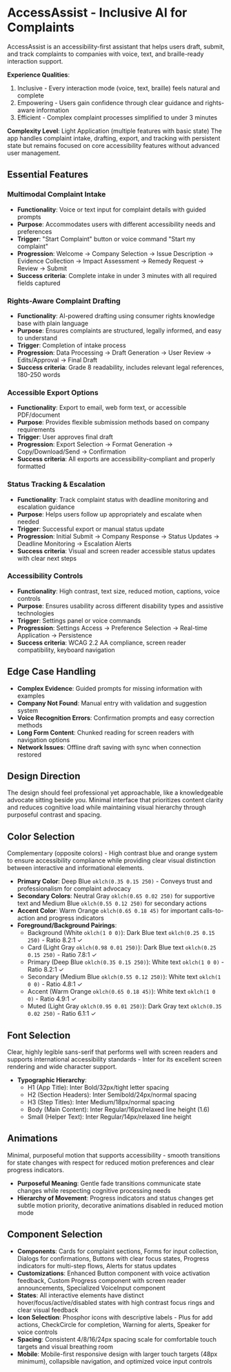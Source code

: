 # AccessAssist - Inclusive AI for Complaints

AccessAssist is an accessibility-first assistant that helps users draft, submit, and track complaints to companies with voice, text, and braille-ready interaction support.

**Experience Qualities**: 
1. Inclusive - Every interaction mode (voice, text, braille) feels natural and complete
2. Empowering - Users gain confidence through clear guidance and rights-aware information  
3. Efficient - Complex complaint processes simplified to under 3 minutes

**Complexity Level**: Light Application (multiple features with basic state)
The app handles complaint intake, drafting, export, and tracking with persistent state but remains focused on core accessibility features without advanced user management.

## Essential Features

### Multimodal Complaint Intake
- **Functionality**: Voice or text input for complaint details with guided prompts
- **Purpose**: Accommodates users with different accessibility needs and preferences
- **Trigger**: "Start Complaint" button or voice command "Start my complaint"
- **Progression**: Welcome → Company Selection → Issue Description → Evidence Collection → Impact Assessment → Remedy Request → Review → Submit
- **Success criteria**: Complete intake in under 3 minutes with all required fields captured

### Rights-Aware Complaint Drafting
- **Functionality**: AI-powered drafting using consumer rights knowledge base with plain language
- **Purpose**: Ensures complaints are structured, legally informed, and easy to understand
- **Trigger**: Completion of intake process
- **Progression**: Data Processing → Draft Generation → User Review → Edits/Approval → Final Draft
- **Success criteria**: Grade 8 readability, includes relevant legal references, 180-250 words

### Accessible Export Options
- **Functionality**: Export to email, web form text, or accessible PDF/document
- **Purpose**: Provides flexible submission methods based on company requirements
- **Trigger**: User approves final draft
- **Progression**: Export Selection → Format Generation → Copy/Download/Send → Confirmation
- **Success criteria**: All exports are accessibility-compliant and properly formatted

### Status Tracking & Escalation
- **Functionality**: Track complaint status with deadline monitoring and escalation guidance
- **Purpose**: Helps users follow up appropriately and escalate when needed
- **Trigger**: Successful export or manual status update
- **Progression**: Initial Submit → Company Response → Status Updates → Deadline Monitoring → Escalation Alerts
- **Success criteria**: Visual and screen reader accessible status updates with clear next steps

### Accessibility Controls
- **Functionality**: High contrast, text size, reduced motion, captions, voice controls
- **Purpose**: Ensures usability across different disability types and assistive technologies
- **Trigger**: Settings panel or voice commands
- **Progression**: Settings Access → Preference Selection → Real-time Application → Persistence
- **Success criteria**: WCAG 2.2 AA compliance, screen reader compatibility, keyboard navigation

## Edge Case Handling
- **Complex Evidence**: Guided prompts for missing information with examples
- **Company Not Found**: Manual entry with validation and suggestion system
- **Voice Recognition Errors**: Confirmation prompts and easy correction methods
- **Long Form Content**: Chunked reading for screen readers with navigation options
- **Network Issues**: Offline draft saving with sync when connection restored

## Design Direction
The design should feel professional yet approachable, like a knowledgeable advocate sitting beside you. Minimal interface that prioritizes content clarity and reduces cognitive load while maintaining visual hierarchy through purposeful contrast and spacing.

## Color Selection
Complementary (opposite colors) - High contrast blue and orange system to ensure accessibility compliance while providing clear visual distinction between interactive and informational elements.

- **Primary Color**: Deep Blue `oklch(0.35 0.15 250)` - Conveys trust and professionalism for complaint advocacy
- **Secondary Colors**: Neutral Gray `oklch(0.65 0.02 250)` for supportive text and Medium Blue `oklch(0.55 0.12 250)` for secondary actions
- **Accent Color**: Warm Orange `oklch(0.65 0.18 45)` for important calls-to-action and progress indicators
- **Foreground/Background Pairings**: 
  - Background (White `oklch(1 0 0)`): Dark Blue text `oklch(0.25 0.15 250)` - Ratio 8.2:1 ✓
  - Card (Light Gray `oklch(0.98 0.01 250)`): Dark Blue text `oklch(0.25 0.15 250)` - Ratio 7.8:1 ✓
  - Primary (Deep Blue `oklch(0.35 0.15 250)`): White text `oklch(1 0 0)` - Ratio 8.2:1 ✓
  - Secondary (Medium Blue `oklch(0.55 0.12 250)`): White text `oklch(1 0 0)` - Ratio 4.8:1 ✓
  - Accent (Warm Orange `oklch(0.65 0.18 45)`): White text `oklch(1 0 0)` - Ratio 4.9:1 ✓
  - Muted (Light Gray `oklch(0.95 0.01 250)`): Dark Gray text `oklch(0.35 0.02 250)` - Ratio 6.1:1 ✓

## Font Selection
Clear, highly legible sans-serif that performs well with screen readers and supports international accessibility standards - Inter for its excellent screen rendering and wide character support.

- **Typographic Hierarchy**: 
  - H1 (App Title): Inter Bold/32px/tight letter spacing
  - H2 (Section Headers): Inter Semibold/24px/normal spacing  
  - H3 (Step Titles): Inter Medium/18px/normal spacing
  - Body (Main Content): Inter Regular/16px/relaxed line height (1.6)
  - Small (Helper Text): Inter Regular/14px/relaxed line height

## Animations
Minimal, purposeful motion that supports accessibility - smooth transitions for state changes with respect for reduced motion preferences and clear progress indicators.

- **Purposeful Meaning**: Gentle fade transitions communicate state changes while respecting cognitive processing needs
- **Hierarchy of Movement**: Progress indicators and status changes get subtle motion priority, decorative animations disabled in reduced motion mode

## Component Selection
- **Components**: Cards for complaint sections, Forms for input collection, Dialogs for confirmations, Buttons with clear focus states, Progress indicators for multi-step flows, Alerts for status updates
- **Customizations**: Enhanced Button component with voice activation feedback, Custom Progress component with screen reader announcements, Specialized VoiceInput component
- **States**: All interactive elements have distinct hover/focus/active/disabled states with high contrast focus rings and clear visual feedback
- **Icon Selection**: Phosphor icons with descriptive labels - Plus for add actions, CheckCircle for completion, Warning for alerts, Speaker for voice controls
- **Spacing**: Consistent 4/8/16/24px spacing scale for comfortable touch targets and visual breathing room
- **Mobile**: Mobile-first responsive design with larger touch targets (48px minimum), collapsible navigation, and optimized voice input controls